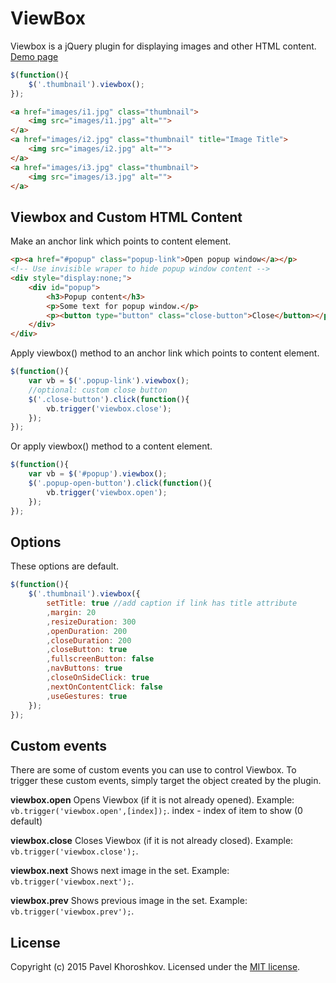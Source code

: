 # ViewBox
Viewbox is a jQuery plugin for displaying images and other HTML content. [Demo page](http://pgood.space/userfiles/file/viewbox/demo/)
```js
$(function(){
	$('.thumbnail').viewbox();
});
```
```html
<a href="images/i1.jpg" class="thumbnail">
	<img src="images/i1.jpg" alt="">
</a>
<a href="images/i2.jpg" class="thumbnail" title="Image Title">
	<img src="images/i2.jpg" alt="">
</a>
<a href="images/i3.jpg" class="thumbnail">
	<img src="images/i3.jpg" alt="">
</a>
```

Viewbox and Custom HTML Content
-------
Make an anchor link which points to content element.
```html
<p><a href="#popup" class="popup-link">Open popup window</a></p>
<!-- Use invisible wraper to hide popup window content -->
<div style="display:none;">
	<div id="popup">
		<h3>Popup content</h3>
		<p>Some text for popup window.</p>
		<p><button type="button" class="close-button">Close</button></p>
	</div>
</div>
```
Apply viewbox() method to an anchor link which points to content element.
```js
$(function(){
	var vb = $('.popup-link').viewbox();
	//optional: custom close button
	$('.close-button').click(function(){
		vb.trigger('viewbox.close');
	});
});
```
Or apply viewbox() method to a content element.
```js
$(function(){
	var vb = $('#popup').viewbox();
	$('.popup-open-button').click(function(){
		vb.trigger('viewbox.open');
	});
});
```

Options
-------
These options are default.
```js
$(function(){
	$('.thumbnail').viewbox({
		setTitle: true //add caption if link has title attribute
		,margin: 20
		,resizeDuration: 300
		,openDuration: 200
		,closeDuration: 200
		,closeButton: true
		,fullscreenButton: false
		,navButtons: true
		,closeOnSideClick: true
		,nextOnContentClick: false
		,useGestures: true
	});
});
```

Custom events
-------
There are some of custom events you can use to control Viewbox. To trigger these custom events, simply target the object created by the plugin.

**viewbox.open**
Opens Viewbox (if it is not already opened). 
Example: `vb.trigger('viewbox.open',[index]);`. 
index - index of item to show (0 default)

**viewbox.close**
Closes Viewbox (if it is not already closed). 
Example: `vb.trigger('viewbox.close');`.

**viewbox.next**
Shows next image in the set.
Example: `vb.trigger('viewbox.next');`.

**viewbox.prev**
Shows previous image in the set. 
Example: `vb.trigger('viewbox.prev');`.

## License
Copyright (c) 2015 Pavel Khoroshkov. Licensed under the [MIT license](https://github.com/pgooood/viewbox/blob/master/LICENSE).
